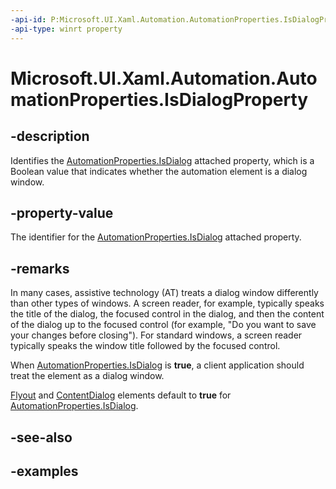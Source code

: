 ```yaml
---
-api-id: P:Microsoft.UI.Xaml.Automation.AutomationProperties.IsDialogProperty
-api-type: winrt property
---
```


<!-- Property syntax.
public DependencyProperty IsDialogProperty { get; }
-->

# Microsoft.UI.Xaml.Automation.AutomationProperties.IsDialogProperty

## -description

Identifies the [AutomationProperties.IsDialog](automationproperties_isdialog.md) attached property, which is a Boolean value that indicates whether the automation element is a dialog window.

## -property-value

The identifier for the [AutomationProperties.IsDialog](automationproperties_isdialog.md) attached property.

## -remarks

In many cases, assistive technology (AT) treats a dialog window differently than other types of windows. A screen reader, for example, typically speaks the title of the dialog, the focused control in the dialog, and then the content of the dialog up to the focused control (for example, "Do you want to save your changes before closing"). For standard windows, a screen reader typically speaks the window title followed by the focused control.

When [AutomationProperties.IsDialog](automationproperties_isdialog.md) is **true**, a client application should treat the element as a dialog window.

[Flyout](..\windows.ui.xaml.controls\flyout.md) and [ContentDialog](..\windows.ui.xaml.controls\contentdialog.md) elements default to **true** for [AutomationProperties.IsDialog](automationproperties_isdialog.md).

## -see-also

## -examples

